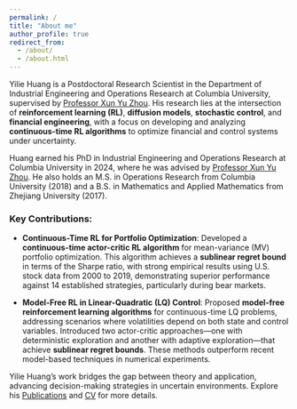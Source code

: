 ```yaml
---
permalink: /
title: "About me"
author_profile: true
redirect_from: 
  - /about/
  - /about.html
---
```


Yilie Huang is a Postdoctoral Research Scientist in the Department of Industrial Engineering and Operations Research at Columbia University, supervised by [Professor Xun Yu Zhou](https://www.engineering.columbia.edu/faculty-staff/directory/xunyu-zhou). His research lies at the intersection of **reinforcement learning (RL)**, **diffusion models**, **stochastic control**, and **financial engineering**, with a focus on developing and analyzing **continuous-time RL algorithms** to optimize financial and control systems under uncertainty.

Huang earned his PhD in Industrial Engineering and Operations Research at Columbia University in 2024, where he was advised by [Professor Xun Yu Zhou](https://www.engineering.columbia.edu/faculty-staff/directory/xunyu-zhou). He also holds an M.S. in Operations Research from Columbia University (2018) and a B.S. in Mathematics and Applied Mathematics from Zhejiang University (2017).

### Key Contributions:
- **Continuous-Time RL for Portfolio Optimization**: Developed a **continuous-time actor-critic RL algorithm** for mean-variance (MV) portfolio optimization. This algorithm achieves a **sublinear regret bound** in terms of the Sharpe ratio, with strong empirical results using U.S. stock data from 2000 to 2019, demonstrating superior performance against 14 established strategies, particularly during bear markets.

- **Model-Free RL in Linear-Quadratic (LQ) Control**: Proposed **model-free reinforcement learning algorithms** for continuous-time LQ problems, addressing scenarios where volatilities depend on both state and control variables. Introduced two actor-critic approaches—one with deterministic exploration and another with adaptive exploration—that achieve **sublinear regret bounds**. These methods outperform recent model-based techniques in numerical experiments.

Yilie Huang’s work bridges the gap between theory and application, advancing decision-making strategies in uncertain environments. Explore his [Publications](https://yiliehuang.github.io/publications) and [CV](https://yiliehuang.github.io/files/CV_Yilie_Huang.pdf) for more details.


